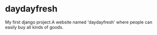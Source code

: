 # daydayfresh
My first django project.A website named 'daydayfresh' where people can easily buy all kinds of goods.
